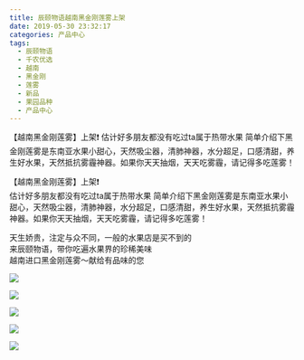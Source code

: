 ```yaml
---
title: 辰颐物语越南黑金刚莲雾上架
date: 2019-05-30 23:32:17
categories: 产品中心
tags:
  - 辰颐物语
  - 千农优选
  - 越南
  - 黑金刚
  - 莲雾
  - 新品
  - 果园品种
  - 产品中心
---
```


【越南黑金刚莲雾】上架❗️
估计好多朋友都没有吃过ta属于热带水果 简单介绍下黑金刚莲雾是东南亚水果小甜心，天然吸尘器，清肺神器，水分超足，口感清甜，养生好水果，天然抵抗雾霾神器。如果你天天抽烟，天天吃雾霾，请记得多吃莲雾！

<!-- more -->


【越南黑金刚莲雾】上架❗️  
估计好多朋友都没有吃过ta属于热带水果 简单介绍下黑金刚莲雾是东南亚水果小甜心，天然吸尘器，清肺神器，水分超足，口感清甜，养生好水果，天然抵抗雾霾神器。如果你天天抽烟，天天吃雾霾，请记得多吃莲雾！

天生娇贵，注定与众不同，一般的水果店是买不到的  
来辰颐物语，带你吃遍水果界的珍稀美味  
越南进口黑金刚莲雾～献给有品味的您

![](http://www.zuow.cn/wp-content/uploads/2018/12/8505de379b07ae1ee47a.jpg)

![](http://www.zuow.cn/wp-content/uploads/2018/12/595ef28a8a89e75598d0.jpg)

![](http://www.zuow.cn/wp-content/uploads/2018/12/4b507e8e7053be327153.jpg)

![](http://www.zuow.cn/wp-content/uploads/2018/12/2f2e44e22b7c7ec7353e.jpg)

![](http://www.zuow.cn/wp-content/uploads/2018/12/995f79f93a1dc4d8b5b2.jpg)